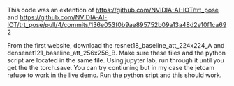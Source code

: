 This code was an extention of https://github.com/NVIDIA-AI-IOT/trt_pose and https://github.com/NVIDIA-AI-IOT/trt_pose/pull/4/commits/136e053f0b9ae895752b09a13a48d2e10f1ca692

From the first website, download the resnet18_baseline_att_224x224_A and densenet121_baseline_att_256x256_B.
Make sure these files and the python script are located in the same file.
Using jupyter lab, run through it until you get the the torch.save. You can try contiuning but in my case the jetcam refuse to work in the live demo.
Run the python sript and this should work.
